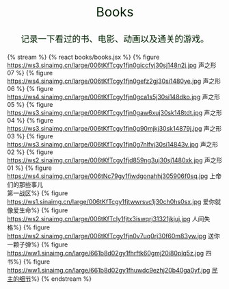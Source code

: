 <p></p>
<center>
<p style="font-size: 30px;color: #020;">Books</p>
<p style="font-size: 20px;color: #020;">记录一下看过的书、电影、动画以及通关的游戏。</p>
</center>

{% stream %}
{% react books/books.jsx %}
{% figure https://ws3.sinaimg.cn/large/006tKfTcgy1fjn0giccfyj30sj148n2j.jpg 声之形07 %}
{% figure https://ws4.sinaimg.cn/large/006tKfTcgy1fjn0gefz2gj30si1480ye.jpg 声之形06 %}
{% figure https://ws4.sinaimg.cn/large/006tKfTcgy1fjn0gca1s5j30si148dko.jpg 声之形05 %}
{% figure https://ws3.sinaimg.cn/large/006tKfTcgy1fjn0gaw6xuj30sk148tdt.jpg 声之形04 %}
{% figure https://ws3.sinaimg.cn/large/006tKfTcgy1fjn0g90mjkj30sk14879j.jpg 声之形03 %}
{% figure https://ws3.sinaimg.cn/large/006tKfTcgy1fjn0g7nlfvj30si14843v.jpg 声之形02 %}
{% figure https://ws2.sinaimg.cn/large/006tKfTcgy1fjd859ng3uj30sj1480xk.jpg 声之形01 %}
{% figure https://ws4.sinaimg.cn/large/006tNc79gy1fiwdgonahhj305906f0sq.jpg 上帝们的那些事儿<br>第一战区%}
{% figure https://ws1.sinaimg.cn/large/006tKfTcgy1fjtwwrsvc1j30ch0hs0sx.jpg 爱你就像爱生命%}
{% figure https://ws2.sinaimg.cn/large/006tKfTcly1fjtx3iswqrj31321jkjuj.jpg 人间失格%}
{% figure https://ws2.sinaimg.cn/large/006tKfTcgy1fjn0v7uq0rj30f60m83yw.jpg 送你一颗子弹%}
{% figure https://ww1.sinaimg.cn/large/661b8d02gy1fhrftk60gmj20i80plq5z.jpg 四书%}
{% figure https://ww1.sinaimg.cn/large/661b8d02gy1fhuwdc9ezhj20b40ga0yf.jpg [民主的细节](https://book.douban.com/subject/3813669/)%}
{% endstream %}
